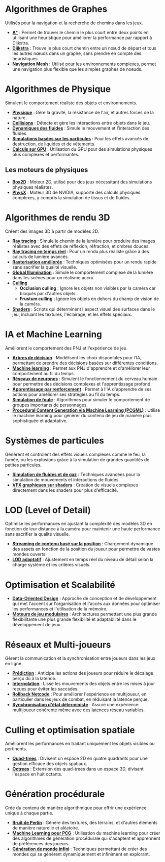 

# Algorithmes de Graphes
Utilisés pour la navigation et la recherche de chemins dans les jeux.
- [**A***](details/Astar) : Permet de trouver le chemin le plus court entre deux points en utilisant une heuristique pour améliorer la performance par rapport à Dijkstra.
- [**Dijkstra**](details/Dijkstra) : Trouve le plus court chemin entre un nœud de départ et tous les autres nœuds dans un graphe, sans prendre en compte des heuristiques.
- [**Navigation Mesh**](details/NavigationMesh) : Utilisé pour les environnements complexes, permet une navigation plus flexible que les simples graphes de noeuds.

# Algorithmes de Physique
Simulent le comportement réaliste des objets et environnements.
- [**Physique**](details/Physique) : Gère la gravité, la résistance de l'air, et autres forces de la nature.
- [**Collisions**](details/Collisions) : Détecte et gère les interactions entre objets dans le jeu.
- [**Dynamiques des fluides**](details/Dynamiquesdesfluides) : Simule le mouvement et l'interaction des fluides.
- [**Simulations basées sur les particules**](details/Simulationsbaséessurlesparticules) : Pour les effets avancés de destruction, de liquides et de vêtements.
- [**Calculs sur GPU**](details/CalculssurGPU) : Utilisation du GPU pour des simulations physiques plus complexes et performantes.

## Les moteurs de physiques
- [**Box2D**](details/Box2D) : Moteur 2D, utilisé pour des jeux nécessitant des simulations physiques réalistes.
- [**PhysX**](details/PhysX) : Moteur 3D de NVIDIA, supporte des calculs physiques complexes, y compris la simulation de tissus et de fluides.

# Algorithmes de rendu 3D
Créent des images 3D à partir de modèles 2D.
- [**Ray tracing**](details/Raytracing) : Simule le chemin de la lumière pour produire des images réalistes avec des effets de réflexion, réfraction, et ombres douces.
- [**Ray tracing en temps réel**](details/Raytracingentempsréel) : Pour un rendu plus réaliste grâce à des calculs de lumière avancés.
- [**Rasterisation améliorée**](details/Rasterisationaméliorée) : Techniques optimisées pour un rendu rapide sans sacrifier la qualité visuelle.
- [**Global Illumination**](details/GlobalIllumination) : Simule le comportement complexe de la lumière dans les scènes pour un réalisme accru.
- [**Culling**](details/Culling)
  - **Occlusion culling** : Ignore les objets non visibles par la caméra car bloqués par d'autres objets.
  - **Frustum culling** : Ignore les objets en dehors du champ de vision de la caméra.
- [**Shaders**](details/Shaders) : Scripts qui déterminent l'aspect visuel des surfaces dans le jeu, incluant les textures, l'éclairage, et les effets spéciaux.

# IA et Machine Learning
Améliorent le comportement des PNJ et l'expérience de jeu.
- [**Arbres de décision**](details/Arbresdedécision) : Modélisent les choix disponibles pour l'IA, permettant de prendre des décisions basées sur différentes conditions.
- [**Machine learning**](details/Machinelearning) : Permet aux PNJ d'apprendre et d'améliorer leur comportement au fil du temps.
- [**Réseaux de neurones**](details/Réseauxdeneurones) : Simulent le fonctionnement du cerveau humain pour permettre des décisions complexes et l'apprentissage profond.
- [**Apprentissage par renforcement**](details/Apprentissageparrenforcement) : Permet à l'IA d'apprendre de ses actions pour améliorer ses stratégies au fil du temps.
- [**Simulation de foule**](details/Simulationdefoule) : Algorithmes pour simuler le comportement de groupes importants de personnages.
- [**Procedural Content Generation via Machine Learning (PCGML)**](details/ProceduralContentGenerationviaMachineLearning(PCGML)) : Utilise le machine learning pour générer du contenu de jeu de manière plus sophistiquée et adaptative.


# Systèmes de particules
Génèrent et contrôlent des effets visuels complexes comme le feu, la fumée, ou les explosions grâce à la simulation de grandes quantités de petites particules.
- [**Simulation de fluides et de gaz**](details/Simulationdefluidesetdegaz) : Techniques avancées pour la simulation de mouvements et interactions de fluides.
- [**VFX graphiques sur shaders**](details/VFXgraphiquessurshaders) : Création de visuels complexes directement dans les shaders pour plus d'efficacité.


# LOD (Level of Detail)
Optimise les performances en ajustant la complexité des modèles 3D en fonction de leur distance à la caméra pour maintenir une haute performance sans sacrifier la qualité visuelle.
- [**Streaming de contenu basé sur la position**](details/Streamingdecontenubasésurlaposition) : Chargement dynamique des assets en fonction de la position du joueur pour permettre de vastes mondes ouverts.
- [**LOD adaptatif**](details/LODadaptatif) : Ajustement en temps réel du niveau de détail selon la charge système et les critères visuels.


# Optimisation et Scalabilité
- [**Data-Oriented Design**](details/Data-OrientedDesign) : Approche de conception et de développement qui met l'accent sur l'organisation et l'accès aux données pour optimiser les performances et l'utilisation de la mémoire.
- [**Moteurs de jeu modulaires**](details/Moteursdejeumodulaires) : Architectures permettant une plus grande flexibilitante une plus grande flexibilité et adaptabilité dans le développement de jeux.


# Réseaux et Multi-joueurs
Gèrent la communication et la synchronisation entre joueurs dans les jeux en ligne.
- [**Prédiction**](details/Prédiction) : Anticipe les actions des joueurs pour réduire le décalage perçu dû à la latence.
- [**Interpolation**](details/Interpolation) : Lisse les mouvements des objets entre les mises à jour reçues pour éviter les saccades.
- [**Rollback Netcode**](details/RollbackNetcode) : Pour améliorer l'expérience en multijoueur, en particulier dans les jeux de combat, en réduisant la latence perçue.
- [**Synchronisation d'état déterministe**](details/Synchronisationd'étatdéterministe) : Assure une expérience multijoueur cohérente même avec des latences réseau variables.

# Culling et optimisation spatiale
Améliorent les performances en traitant uniquement les objets visibles ou pertinents.
- [**Quad-trees**](details/Quad-trees) : Divisent un espace 2D en quatre quadrants pour une gestion efficace des objets spatiaux.
- [**Octrees**](details/Octrees) : Extension des quad-trees dans un espace 3D, divisant l'espace en huit octants.

# Génération procédurale
Crée du contenu de manière algorithmique pour offrir une expérience unique à chaque partie.
- [**Bruit de Perlin**](details/BruitdePerlin) : Génère des textures, des terrains, et d'autres éléments de manière naturelle et aléatoire.
- [**Machine Learning pour PCG**](details/MachineLearningpourPCG) : Utilisation du machine learning pour créer des algorithmes de génération procédurale qui s'adaptent et apprennent de préférences des joueurs.
- [**Génération de monde infini**](details/Générationdemondeinfini) : Techniques permettant de créer des mondes qui se génèrent dynamiquement et infiniment en explorant.

